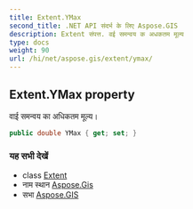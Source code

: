 ```yaml
---
title: Extent.YMax
second_title: .NET API संदर्भ के लिए Aspose.GIS
description: Extent संपत्त. वई समन्वय क अधकतम मूल्य
type: docs
weight: 90
url: /hi/net/aspose.gis/extent/ymax/
---
```

## Extent.YMax property

वाई समन्वय का अधिकतम मूल्य।

```csharp
public double YMax { get; set; }
```

### यह सभी देखें

* class [Extent](../)
* नाम स्थान [Aspose.Gis](../../extent/)
* सभा [Aspose.GIS](../../../)


